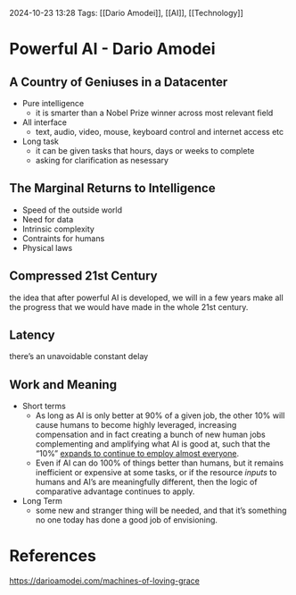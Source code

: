 2024-10-23 13:28
Tags: [[Dario Amodei]], [[AI]], [[Technology]]

# Powerful AI - Dario Amodei

## A Country of Geniuses in a Datacenter

- Pure intelligence 
	- it is smarter than a Nobel Prize winner across most relevant field
- All interface
	- text, audio, video, mouse, keyboard control and internet access etc
- Long task
	- it can be given tasks that hours, days or weeks to complete
	- asking for clarification as nesessary

## The Marginal Returns to Intelligence

- Speed of the outside world
- Need for data
- Intrinsic complexity
- Contraints for humans
- Physical laws

## Compressed 21st Century

the idea that after powerful AI is developed, 
we will in a few years make all the progress that we would have made in the whole 21st century.

## Latency
there’s an unavoidable constant delay

## Work and Meaning
- Short terms
	- As long as AI is only better at 90% of a given job, the other 10% will cause humans to become highly leveraged, increasing compensation and in fact creating a bunch of new human jobs complementing and amplifying what AI is good at, such that the “10%” [expands to continue to employ almost everyone](https://en.wikipedia.org/wiki/Lump_of_labour_fallacy).
	- Even if AI can do 100% of things better than humans, but it remains inefficient or expensive at some tasks, or if the resource _inputs_ to humans and AI’s are meaningfully different, then the logic of comparative advantage continues to apply.
- Long Term
	- some new and stranger thing will be needed, and that it’s something no one today has done a good job of envisioning.
# References
https://darioamodei.com/machines-of-loving-grace